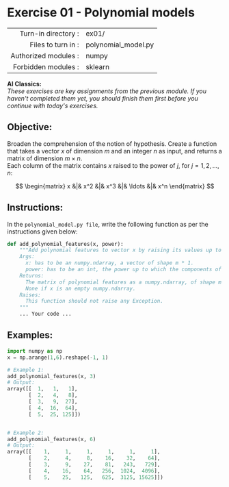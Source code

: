 # Exercise 01 - Polynomial models

|                         |                      |
| -----------------------:| -------------------- |
|   Turn-in directory :   |  ex01/               |
|   Files to turn in :    |  polynomial_model.py |
|   Authorized modules :  |  numpy               |
|   Forbidden modules :   |  sklearn             |

**AI Classics:**  
*These exercises are key assignments from the previous module. If you haven't completed them yet, you should finish them first before you continue with today's exercises.*

## Objective:
Broaden the comprehension of the notion of hypothesis.
Create a function that takes a vector $x$ of dimension $m$ and an integer $n$ as input, and returns a matrix of dimension $m \times n$.  
Each column of the matrix contains $x$ raised to the power of $j$, for $j = 1, 2, ..., n$:

$$
\begin{matrix}
x &|& x^2 &|& x^3 &|& \ldots &|& x^n
\end{matrix}
$$

## Instructions:
In the `polynomial_model.py file`, write the following function as per the instructions given below:
```python
def add_polynomial_features(x, power):
    """Add polynomial features to vector x by raising its values up to the power given in argument.  
    Args:
      x: has to be an numpy.ndarray, a vector of shape m * 1.
      power: has to be an int, the power up to which the components of vector x are going to be raised.
    Returns:
      The matrix of polynomial features as a numpy.ndarray, of shape m * n, containg he polynomial feature values for all training examples.
      None if x is an empty numpy.ndarray.
    Raises:
      This function should not raise any Exception.
    """
    ... Your code ...
```

## Examples:
```python
import numpy as np
x = np.arange(1,6).reshape(-1, 1)

# Example 1:
add_polynomial_features(x, 3)
# Output:
array([[  1,   1,   1],
       [  2,   4,   8],
       [  3,   9,  27],
       [  4,  16,  64],
       [  5,  25, 125]])


# Example 2:
add_polynomial_features(x, 6)
# Output:
array([[    1,     1,     1,     1,     1,     1],
       [    2,     4,     8,    16,    32,    64],
       [    3,     9,    27,    81,   243,   729],
       [    4,    16,    64,   256,  1024,  4096],
       [    5,    25,   125,   625,  3125, 15625]])
```